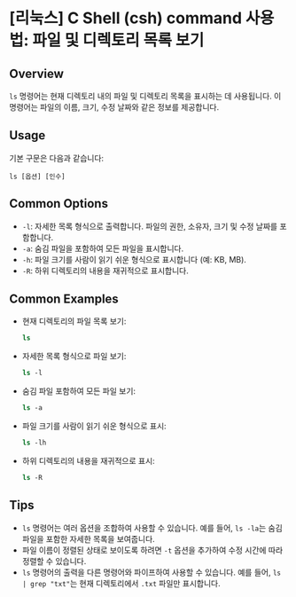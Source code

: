 # [리눅스] C Shell (csh) command 사용법: 파일 및 디렉토리 목록 보기

## Overview
`ls` 명령어는 현재 디렉토리 내의 파일 및 디렉토리 목록을 표시하는 데 사용됩니다. 이 명령어는 파일의 이름, 크기, 수정 날짜와 같은 정보를 제공합니다.

## Usage
기본 구문은 다음과 같습니다:
```
ls [옵션] [인수]
```

## Common Options
- `-l`: 자세한 목록 형식으로 출력합니다. 파일의 권한, 소유자, 크기 및 수정 날짜를 포함합니다.
- `-a`: 숨김 파일을 포함하여 모든 파일을 표시합니다.
- `-h`: 파일 크기를 사람이 읽기 쉬운 형식으로 표시합니다 (예: KB, MB).
- `-R`: 하위 디렉토리의 내용을 재귀적으로 표시합니다.

## Common Examples
- 현재 디렉토리의 파일 목록 보기:
  ```csh
  ls
  ```

- 자세한 목록 형식으로 파일 보기:
  ```csh
  ls -l
  ```

- 숨김 파일 포함하여 모든 파일 보기:
  ```csh
  ls -a
  ```

- 파일 크기를 사람이 읽기 쉬운 형식으로 표시:
  ```csh
  ls -lh
  ```

- 하위 디렉토리의 내용을 재귀적으로 표시:
  ```csh
  ls -R
  ```

## Tips
- `ls` 명령어는 여러 옵션을 조합하여 사용할 수 있습니다. 예를 들어, `ls -la`는 숨김 파일을 포함한 자세한 목록을 보여줍니다.
- 파일 이름이 정렬된 상태로 보이도록 하려면 `-t` 옵션을 추가하여 수정 시간에 따라 정렬할 수 있습니다.
- `ls` 명령어의 출력을 다른 명령어와 파이프하여 사용할 수 있습니다. 예를 들어, `ls | grep "txt"`는 현재 디렉토리에서 `.txt` 파일만 표시합니다.